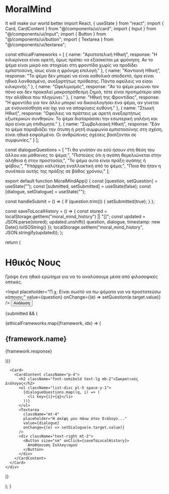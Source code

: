 # MoralMind
It will make our world better 
import React, { useState } from "react"; import { Card, CardContent } from "@/components/ui/card"; import { Input } from "@/components/ui/input"; import { Button } from "@/components/ui/button"; import { Textarea } from "@/components/ui/textarea";

const ethicalFrameworks = [ { name: "Αριστοτελική Ηθική", response: "Η ειλικρίνεια είναι αρετή, όμως πρέπει να εξασκείται με φρόνηση. Αν το ψέμα είναι μικρό και στοχεύει στη φροντίδα χωρίς να προδίδει εμπιστοσύνη, ίσως είναι η φρόνιμη επιλογή." }, { name: "Καντιανή Ηθική", response: "Το ψέμα δεν μπορεί να είναι καθολικά αποδεκτό, άρα είναι ηθικά λανθασμένο, ανεξαρτήτως πρόθεσης. Πάντα οφείλεις να είσαι ειλικρινής." }, { name: "Ωφελιμισμός", response: "Αν το ψέμα μειώνει τον πόνο και δεν προκαλεί μακροπρόθεσμη ζημιά, τότε είναι προτιμότερο από την αλήθεια που πληγώνει." }, { name: "Ηθική της Φροντίδας", response: "Η φροντίδα για τον άλλο μπορεί να δικαιολογήσει ένα ψέμα, αν γίνεται με ενσυναίσθηση και όχι για να αποφύγεις ευθύνη." }, { name: "Στωική Ηθική", response: "Οφείλεις να πράττεις με αρετή ανεξαρτήτως εξωτερικών συνθηκών. Το ψέμα διαταράσσει την εσωτερική γαλήνη και άρα είναι μη επιθυμητό." }, { name: "Συμβολαιακή Ηθική", response: "Εάν το ψέμα παραβιάζει την άτυπη ή ρητή συμφωνία εμπιστοσύνης στη σχέση, είναι ηθικά εσφαλμένο. Οι ανθρώπινες σχέσεις βασίζονται σε συμφωνίες."
} ];

const dialogueQuestions = [ "Τι θα γινόταν αν εσύ ήσουν στη θέση του άλλου και μάθαινες το ψέμα;", "Πιστεύεις ότι η αγάπη θεμελιώνεται στην αλήθεια ή στην προστασία;", "Το ψέμα αυτό είναι πράξη αγάπης ή φόβου;", "Υπάρχει καλύτερη εναλλακτική από το ψέμα;", "Ποια θα ήταν η συνέπεια αυτής της πράξης σε βάθος χρόνου;" ];

export default function MoralMindApp() { const [question, setQuestion] = useState(""); const [submitted, setSubmitted] = useState(false); const [dialogue, setDialogue] = useState("");

const handleSubmit = () => { if (question.trim()) { setSubmitted(true); } };

const saveToLocalHistory = () => { const stored = localStorage.getItem("moral_mind_history") || "[]"; const updated = JSON.parse(stored); updated.unshift({ question, dialogue, timestamp: new Date().toISOString() }); localStorage.setItem("moral_mind_history", JSON.stringify(updated)); };

return ( <div className="max-w-3xl mx-auto p-6"> <h1 className="text-3xl font-bold mb-4">Ηθικός Νους</h1> <p className="mb-4 text-muted-foreground"> Γράψε ένα ηθικό ερώτημα για να το αναλύσουμε μέσα από φιλοσοφικές οπτικές. </p> <div className="flex space-x-2 mb-4"> <Input placeholder="Π.χ. Είναι σωστό να πω ψέματα για να προστατεύσω κάποιον;" value={question} onChange={(e) => setQuestion(e.target.value)} /> <Button onClick={handleSubmit}>Ανάλυση</Button> </div>

{submitted && (
    <div className="space-y-4">
      {ethicalFrameworks.map((framework, idx) => (
        <Card key={idx}>
          <CardContent className="p-4">
            <h2 className="font-semibold text-lg mb-2">{framework.name}</h2>
            <p>{framework.response}</p>
          </CardContent>
        </Card>
      ))}

      <Card>
        <CardContent className="p-4">
          <h2 className="font-semibold text-lg mb-2">Σωκρατικός Διάλογος</h2>
          <ul className="list-disc pl-5 space-y-1">
            {dialogueQuestions.map((q, i) => (
              <li key={i}>{q}</li>
            ))}
          </ul>
          <Textarea
            className="mt-4"
            placeholder="Η σκέψη μου πάνω στον διάλογο..."
            value={dialogue}
            onChange={(e) => setDialogue(e.target.value)}
          />
          <div className="text-right mt-2">
            <Button size="sm" onClick={saveToLocalHistory}>
              Αποθήκευση Συλλογισμού
            </Button>
          </div>
        </CardContent>
      </Card>
    </div>
  )}
</div>

); }

